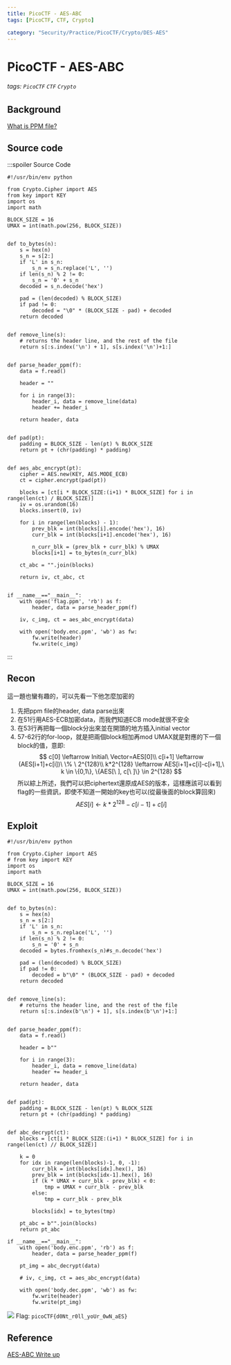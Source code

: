 ```yaml
---
title: PicoCTF - AES-ABC
tags: [PicoCTF, CTF, Crypto]

category: "Security/Practice/PicoCTF/Crypto/DES-AES"
---
```


# PicoCTF - AES-ABC
<!-- more -->
###### tags: `PicoCTF` `CTF` `Crypto`

## Background
[What is PPM file?](https://www.adobe.com/tw/creativecloud/file-types/image/raster/ppm-file.html)

## Source code
:::spoiler Source Code
```python=
#!/usr/bin/env python

from Crypto.Cipher import AES
from key import KEY
import os
import math

BLOCK_SIZE = 16
UMAX = int(math.pow(256, BLOCK_SIZE))


def to_bytes(n):
    s = hex(n)
    s_n = s[2:]
    if 'L' in s_n:
        s_n = s_n.replace('L', '')
    if len(s_n) % 2 != 0:
        s_n = '0' + s_n
    decoded = s_n.decode('hex')

    pad = (len(decoded) % BLOCK_SIZE)
    if pad != 0: 
        decoded = "\0" * (BLOCK_SIZE - pad) + decoded
    return decoded


def remove_line(s):
    # returns the header line, and the rest of the file
    return s[:s.index('\n') + 1], s[s.index('\n')+1:]


def parse_header_ppm(f):
    data = f.read()

    header = ""

    for i in range(3):
        header_i, data = remove_line(data)
        header += header_i

    return header, data
        

def pad(pt):
    padding = BLOCK_SIZE - len(pt) % BLOCK_SIZE
    return pt + (chr(padding) * padding)


def aes_abc_encrypt(pt):
    cipher = AES.new(KEY, AES.MODE_ECB)
    ct = cipher.encrypt(pad(pt))

    blocks = [ct[i * BLOCK_SIZE:(i+1) * BLOCK_SIZE] for i in range(len(ct) / BLOCK_SIZE)]
    iv = os.urandom(16)
    blocks.insert(0, iv)
    
    for i in range(len(blocks) - 1):
        prev_blk = int(blocks[i].encode('hex'), 16)
        curr_blk = int(blocks[i+1].encode('hex'), 16)

        n_curr_blk = (prev_blk + curr_blk) % UMAX
        blocks[i+1] = to_bytes(n_curr_blk)

    ct_abc = "".join(blocks)
 
    return iv, ct_abc, ct


if __name__=="__main__":
    with open('flag.ppm', 'rb') as f:
        header, data = parse_header_ppm(f)
    
    iv, c_img, ct = aes_abc_encrypt(data)

    with open('body.enc.ppm', 'wb') as fw:
        fw.write(header)
        fw.write(c_img)

```
:::

## Recon
這一題也蠻有趣的，可以先看一下他怎麼加密的
1. 先把ppm file的header, data parse出來
2. 在51行用AES-ECB加密data，而我們知道ECB mode就很不安全
3. 在53行再把每一個block分出來並在開頭的地方插入initial vector
4. 57-62行的for-loop，就是把兩個block相加再mod UMAX就是對應的下一個block的值，意即:
$$
c[0] \leftarrow Initial\ Vector=AES[0]\\
c[i+1] \leftarrow (AES[i+1]+c[i])\ \% \ 2^{128}\\
k*2^{128} \leftarrow AES[i+1]+c[i]-c[i+1],\ k \in \{0,1\}, \{AES[\ ], c[\ ]\} \in 2^{128}
$$
所以綜上所述，我們可以把ciphertext還原成AES的版本，這樣應該可以看到flag的一些資訊，即使不知道一開始的key也可以(從最後面的block算回來)
$$
AES[i] \leftarrow k*2^{128}-c[i-1]+c[i]
$$


## Exploit
```python=
#!/usr/bin/env python

from Crypto.Cipher import AES
# from key import KEY
import os
import math

BLOCK_SIZE = 16
UMAX = int(math.pow(256, BLOCK_SIZE))


def to_bytes(n):
    s = hex(n)
    s_n = s[2:]
    if 'L' in s_n:
        s_n = s_n.replace('L', '')
    if len(s_n) % 2 != 0:
        s_n = '0' + s_n
    decoded = bytes.fromhex(s_n)#s_n.decode('hex')

    pad = (len(decoded) % BLOCK_SIZE)
    if pad != 0: 
        decoded = b"\0" * (BLOCK_SIZE - pad) + decoded
    return decoded


def remove_line(s):
    # returns the header line, and the rest of the file
    return s[:s.index(b'\n') + 1], s[s.index(b'\n')+1:]


def parse_header_ppm(f):
    data = f.read()

    header = b""

    for i in range(3):
        header_i, data = remove_line(data)
        header += header_i

    return header, data
        

def pad(pt):
    padding = BLOCK_SIZE - len(pt) % BLOCK_SIZE
    return pt + (chr(padding) * padding)


def abc_decrypt(ct):
    blocks = [ct[i * BLOCK_SIZE:(i+1) * BLOCK_SIZE] for i in range(len(ct) // BLOCK_SIZE)]

    k = 0
    for idx in range(len(blocks)-1, 0, -1):
        curr_blk = int(blocks[idx].hex(), 16)
        prev_blk = int(blocks[idx-1].hex(), 16)
        if (k * UMAX + curr_blk - prev_blk) < 0:
            tmp = UMAX + curr_blk - prev_blk
        else:
            tmp = curr_blk - prev_blk

        blocks[idx] = to_bytes(tmp)

    pt_abc = b"".join(blocks)
    return pt_abc

if __name__=="__main__":
    with open('body.enc.ppm', 'rb') as f:
        header, data = parse_header_ppm(f)

    pt_img = abc_decrypt(data)
    
    # iv, c_img, ct = aes_abc_encrypt(data)

    with open('body.dec.ppm', 'wb') as fw:
        fw.write(header)
        fw.write(pt_img)

```
![](https://hackmd.io/_uploads/Hk18swavh.png)
Flag: `picoCTF{d0Nt_r0ll_yoUr_0wN_aES}`

## Reference
[AES-ABC Write up](https://github.com/Dvd848/CTFs/blob/master/2019_picoCTF/AES-ABC.md)